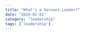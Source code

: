 ```yaml
---
title: "What's a Servant-Leader?"
date: "2019-01-01"
category: "leadership"
tags: ['leadership']
---
```

